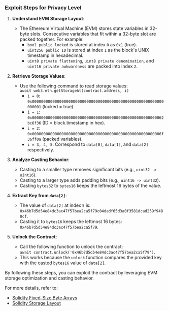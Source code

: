 ### Exploit Steps for Privacy Level

1. **Understand EVM Storage Layout**:
    - The Ethereum Virtual Machine (EVM) stores state variables in 32-byte slots. Consecutive variables that fit within a 32-byte slot are packed together. For example:
      - `bool public locked` is stored at index `0` as `0x1` (true).
      - `uint256 public ID` is stored at index `1` as the block's UNIX timestamp in hexadecimal.
      - `uint8 private flattening`, `uint8 private denomination`, and `uint16 private awkwardness` are packed into index `2`.

2. **Retrieve Storage Values**:
    - Use the following command to read storage values:  
      `await web3.eth.getStorageAt(contract.address, i)`
      - `i = 0`: `0x0000000000000000000000000000000000000000000000000000000000000001` (locked = true).
      - `i = 1`: `0x0000000000000000000000000000000000000000000000000000000062bc6f36` (ID = block.timestamp in hex).
      - `i = 2`: `0x000000000000000000000000000000000000000000000000000000006f36ff0a` (packed variables).
      - `i = 3, 4, 5`: Correspond to `data[0]`, `data[1]`, and `data[2]` respectively.

3. **Analyze Casting Behavior**:
    - Casting to a smaller type removes significant bits (e.g., `uint32 -> uint16`).
    - Casting to a larger type adds padding bits (e.g., `uint16 -> uint32`).
    - Casting `bytes32` to `bytes16` keeps the leftmost 16 bytes of the value.

4. **Extract Key from `data[2]`**:
    - The value of `data[2]` at index `5` is:  
      `0x46b7d5d54e84dc3ac47f57bea2ca5f79c04dadf65d3a0f3581dcad259f9480cf`.
    - Casting it to `bytes16` keeps the leftmost 16 bytes:  
      `0x46b7d5d54e84dc3ac47f57bea2ca5f79`.

5. **Unlock the Contract**:
    - Call the following function to unlock the contract:  
      `await contract.unlock('0x46b7d5d54e84dc3ac47f57bea2ca5f79')`.
    - This works because the `unlock` function compares the provided key with the casted `bytes16` value of `data[2]`.

By following these steps, you can exploit the contract by leveraging EVM storage optimization and casting behavior.

For more details, refer to:  
- [Solidity Fixed-Size Byte Arrays](https://docs.soliditylang.org/en/v0.8.7/types.html#fixed-size-byte-arrays)  
- [Solidity Storage Layout](https://docs.soliditylang.org/en/v0.8.7/internals/layout_in_storage.html)